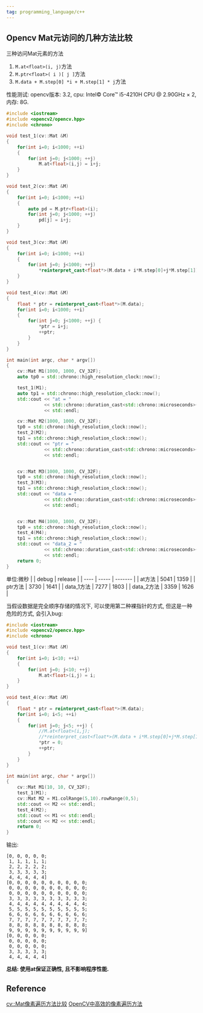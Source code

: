 ```yaml
---
tag: programming_language/c++
---
```

## Opencv Mat元访问的几种方法比较
三种访问Mat元素的方法
1. `M.at<float>(i, j)`方法
2. `M.ptr<float>( i )[ j ]`方法
3. `M.data + M.step[0] *i + M.step[1] * j`方法

性能测试:
opencv版本: 3.2, cpu: Intel© Core™ i5-4210H CPU @ 2.90GHz × 2, 内存: 8G.
```c++
#include <iostream>
#include <opencv2/opencv.hpp>
#include <chrono>

void test_1(cv::Mat &M)
{
    for(int i=0; i<1000; ++i)
    {
        for(int j=0; j<1000; ++j)
            M.at<float>(i,j) = i+j;
    }
}

void test_2(cv::Mat &M)
{
    for(int i=0; i<1000; ++i)
    {
        auto pd = M.ptr<float>(i);
        for(int j=0; j<1000; ++j)
            pd[j] = i+j;
    }
}

void test_3(cv::Mat &M)
{
    for(int i=0; i<1000; ++i)
    {
        for(int j=0; j<1000; ++j)
            *reinterpret_cast<float*>(M.data + i*M.step[0]+j*M.step[1]) = i+j;
    }
}

void test_4(cv::Mat &M)
{
    float * ptr = reinterpret_cast<float*>(M.data);
    for(int i=0; i<1000; ++i)
    {
        for(int j=0; j<1000; ++j) {
            *ptr = i+j;
            ++ptr;
        }
    }
}

int main(int argc, char * argv[])
{
    cv::Mat M1(1000, 1000, CV_32F);
    auto tp0 = std::chrono::high_resolution_clock::now();

    test_1(M1);
    auto tp1 = std::chrono::high_resolution_clock::now();
    std::cout << "at = "
              << std::chrono::duration_cast<std::chrono::microseconds>(tp1-tp0).count()
              << std::endl;

    cv::Mat M2(1000, 1000, CV_32F);
    tp0 = std::chrono::high_resolution_clock::now();
    test_2(M2);
    tp1 = std::chrono::high_resolution_clock::now();
    std::cout << "ptr = "
              << std::chrono::duration_cast<std::chrono::microseconds>(tp1-tp0).count()
              << std::endl;


    cv::Mat M3(1000, 1000, CV_32F);
    tp0 = std::chrono::high_resolution_clock::now();
    test_3(M3);
    tp1 = std::chrono::high_resolution_clock::now();
    std::cout << "data = "
              << std::chrono::duration_cast<std::chrono::microseconds>(tp1-tp0).count()
              << std::endl;


    cv::Mat M4(1000, 1000, CV_32F);
    tp0 = std::chrono::high_resolution_clock::now();
    test_4(M4);
    tp1 = std::chrono::high_resolution_clock::now();
    std::cout << "data_2 = "
              << std::chrono::duration_cast<std::chrono::microseconds>(tp1-tp0).count()
              << std::endl;
    return 0;
}
```


单位:微秒
|      | debug | release |
| ---- | ----- | ------- |
| at方法 | 5041 | 1359 |
| ptr方法 | 3730 | 1641 |
| data_1方法 | 7277 | 1803 |
| data_2方法 | 3359 | 1626 |

当假设数据是完全顺序存储的情况下, 可以使用第二种裸指针的方式, 但这是一种危险的方式, 会引入bug:
```c++
#include <iostream>
#include <opencv2/opencv.hpp>
#include <chrono>

void test_1(cv::Mat &M)
{
    for(int i=0; i<10; ++i)
    {
        for(int j=0; j<10; ++j)
            M.at<float>(i,j) = i;
    }
}

void test_4(cv::Mat &M)
{
    float * ptr = reinterpret_cast<float*>(M.data);
    for(int i=0; i<5; ++i)
    {
        for(int j=0; j<5; ++j) {
            //M.at<float>(i,j);
            //*reinterpret_cast<float*>(M.data + i*M.step[0]+j*M.step[1]) = 0;
            *ptr = 0;
            ++ptr;
        }
    }
}

int main(int argc, char * argv[])
{
    cv::Mat M1(10, 10, CV_32F);
    test_1(M1);
    cv::Mat M2 = M1.colRange(5,10).rowRange(0,5);
    std::cout << M2 << std::endl;
    test_4(M2);
    std::cout << M1 << std::endl;
    std::cout << M2 << std::endl;
    return 0;
}
```

输出:
```
[0, 0, 0, 0, 0;
 1, 1, 1, 1, 1;
 2, 2, 2, 2, 2;
 3, 3, 3, 3, 3;
 4, 4, 4, 4, 4]
[0, 0, 0, 0, 0, 0, 0, 0, 0, 0;
 0, 0, 0, 0, 0, 0, 0, 0, 0, 0;
 0, 0, 0, 0, 0, 0, 0, 0, 0, 0;
 3, 3, 3, 3, 3, 3, 3, 3, 3, 3;
 4, 4, 4, 4, 4, 4, 4, 4, 4, 4;
 5, 5, 5, 5, 5, 5, 5, 5, 5, 5;
 6, 6, 6, 6, 6, 6, 6, 6, 6, 6;
 7, 7, 7, 7, 7, 7, 7, 7, 7, 7;
 8, 8, 8, 8, 8, 8, 8, 8, 8, 8;
 9, 9, 9, 9, 9, 9, 9, 9, 9, 9]
[0, 0, 0, 0, 0;
 0, 0, 0, 0, 0;
 0, 0, 0, 0, 0;
 3, 3, 3, 3, 3;
 4, 4, 4, 4, 4]
```

__总结: 使用at保证正确性, 且不影响程序性能.__

## Reference
[cv::Mat像素遍历方法比较](https://www.jianshu.com/p/fc2f247fc2c4)
[OpenCV中高效的像素遍历方法](https://cloud.tencent.com/developer/article/1457892)